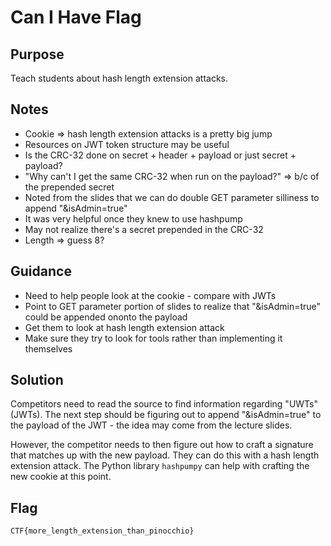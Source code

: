 # Can I Have Flag

## Purpose

Teach students about hash length extension attacks.

## Notes

* Cookie => hash length extension attacks is a pretty big jump
* Resources on JWT token structure may be useful
* Is the CRC-32 done on secret + header + payload or just secret + payload?
* "Why can't I get the same CRC-32 when run on the payload?" => b/c of the prepended secret
* Noted from the slides that we can do double GET parameter silliness to append "&isAdmin=true"
* It was very helpful once they knew to use hashpump
* May not realize there's a secret prepended in the CRC-32
* Length => guess 8?

## Guidance

* Need to help people look at the cookie - compare with JWTs
* Point to GET parameter portion of slides to realize that "&isAdmin=true" could be appended ononto the payload 
* Get them to look at hash length extension attack
* Make sure they try to look for tools rather than implementing it themselves

## Solution

Competitors need to read the source to find information regarding "UWTs" 
(JWTs). The next step should be figuring out to append "&isAdmin=true" to the 
payload of the JWT - the idea may come from the lecture slides. 

However, the competitor needs to then figure out how to craft a signature that
matches up with the new payload. They can do this with a hash length 
extension attack. The Python library `hashpumpy` can help with crafting the new
cookie at this point.

## Flag

`CTF{more_length_extension_than_pinocchio}`
